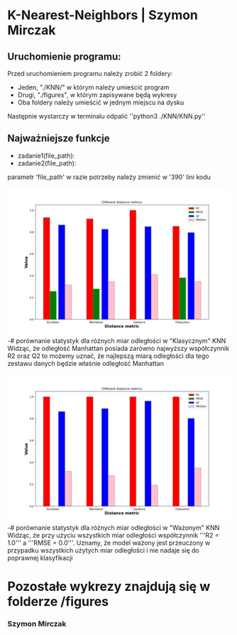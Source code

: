# K-Nearest-Neighbors | Szymon Mirczak

## Uruchomienie programu:
Przed uruchomieniem programu należy zrobić 2 foldery:
* Jeden, "./KNN/" w którym należy umieścić program
* Drugi, "./figures", w którym zapisywane będą wykresy
* Oba foldery należy umieścić w jednym miejscu na dysku

Następnie wystarczy w terminalu odpalić
''python3 ./KNN/KNN.py''

## Najważniejsze funkcje
* zadanie1(file_path):
* zadanie2(file_path):

parametr 'file_path' w razie potrzeby należy zmienić w '390' lini kodu

![Different distance Bar Chart](../figures/KNN/diferent_distance_stat_comparisson.png)
-# porównanie statystyk dla różnych miar odległości w "Klasycznym" KNN
Widząc, że odległość Manhattan posiada zarówno najwyższy współczynnik R2 oraz Q2 to możemy uznać, że najlepszą miarą odległości dla tego zestawu danych będzie właśnie odległość Manhattan

![Different weighted distance Bar Chart](../figures/KNN/diferent_weighted_distance_stat_comparisson.png)
-# porównanie statystyk dla różnych miar odległości w "Ważonym" KNN
Widząc, że przy użyciu wszystkich miar odległości współczynnik '''R2 = 1.0''' a '''RMSE = 0.0'''. Uznamy, że model ważony jest przeuczony w przypadku wszystkich użytych miar odległości i nie nadaje się do poprawnej klasyfikacji

# Pozostałe wykrezy znajdują się w folderze /figures

### Szymon Mirczak
